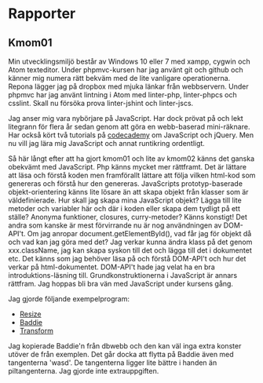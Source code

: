 # Rapporter

## Kmom01

Min utvecklingsmiljö består av Windows 10 eller 7 med xampp, cygwin och Atom texteditor. Under phpmvc-kursen har jag använt git och github och känner mig numera rätt bekväm med de lite vanligare operationerna. Repona lägger jag på dropbox med mjuka länkar från webbservern. Under phpmvc har jag  använt lintning i Atom med linter-php, linter-phpcs och csslint. Skall nu försöka prova linter-jshint och linter-jscs.

Jag anser mig vara nybörjare på JavaScript. Har dock prövat på och lekt litegrann för flera år sedan genom att göra en webb-baserad mini-räknare. Har också kört två tutorials på [codecademy](https://www.codecademy.com/) om JavaScript och jQuery. Men nu vill jag lära mig JavaScript och annat runtikring ordentligt.

Så här långt efter att ha gjort kmom01 och lite av kmom02 känns det ganska obekvämt med JavaScript. Php känns mycket mer rättframt. Det är lättare att läsa och förstå koden men framförallt lättare att följa vilken html-kod som genereras och förstå hur den genereras. JavaScripts prototyp-baserade objekt-orientering känns lite lösare än att skapa objekt från klasser som är väldefinierade. Hur skall jag skapa mina JavaScript objekt? Lägga till lite metoder och variabler här och där i koden eller skapa dem tydligt på ett ställe? Anonyma funktioner, closures, curry-metoder? Känns konstigt! Det andra som kanske är mest förvirrande nu är nog användningen av DOM-API't. Om jag anropar document.getElementById(), vad får jag för objekt då och vad kan jag göra med det? Jag verkar kunna ändra klass på det genom xxx.className, jag kan skapa syskon till det och lägga till det i dokumentet etc. Det känns som jag behöver läsa på och förstå DOM-API't och hur det verkar på html-dokumentet. DOM-API't hade jag velat ha en bra introduktions-läsning till. Grundkonstruktionerna i JavaScript är annars rättfram. Jag hoppas bli bra vän med JavaScript under kursens gång.

Jag gjorde följande exempelprogram:

* [Resize](http://www.student.bth.se/~frnf15/dbwebb-kurser/javascript/me/kmom01/lekplats/resize/)
* [Baddie](http://www.student.bth.se/~frnf15/dbwebb-kurser/javascript/me/kmom01/lekplats/baddie/)
* [Transform](http://www.student.bth.se/~frnf15/dbwebb-kurser/javascript/me/kmom01/lekplats/transform/)

Jag kopierade Baddie'n från dbwebb och den kan väl inga extra konster utöver de från exemplen. Det går docka att flytta på Baddie även med tangenterna 'wasd'. De tangenterna ligger lite bättre i handen än piltangenterna. Jag gjorde inte extrauppgiften.
